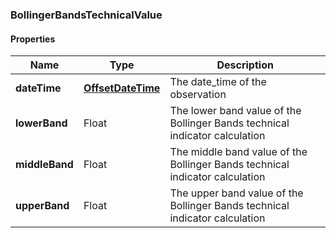 
[//]: # (CLASS:BollingerBandsTechnicalValue)

[//]: # (KIND:object)

### BollingerBandsTechnicalValue

#### Properties

[//]: # (START_DEFINITION)

Name | Type | Description
------------ | ------------- | -------------
**dateTime** | [**OffsetDateTime**](OffsetDateTime.md) | The date_time of the observation &nbsp;
**lowerBand** | Float | The lower band value of the Bollinger Bands technical indicator calculation &nbsp;
**middleBand** | Float | The middle band value of the Bollinger Bands technical indicator calculation &nbsp;
**upperBand** | Float | The upper band value of the Bollinger Bands technical indicator calculation &nbsp;

[//]: # (END_DEFINITION)


[//]: # (CONTAINED_CLASS:OffsetDateTime)





